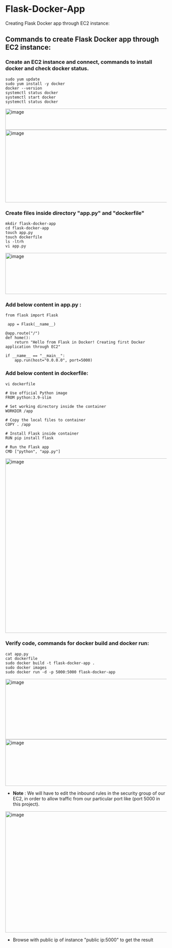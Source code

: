 # Flask-Docker-App
Creating Flask Docker app through EC2 instance:

## Commands to create Flask Docker app through EC2 instance:

### Create an EC2 instance and connect, commands to install docker and check docker status.
```
sudo yum update
sudo yum install -y docker
docker --version 
systemctl status docker
systemctl start docker
systemctl status docker
```
<img width="740" height="66" alt="image" src="https://github.com/user-attachments/assets/550f2502-aee7-49d5-a824-0866792819fb" />

<img width="910" height="226" alt="image" src="https://github.com/user-attachments/assets/6b840f60-13f1-48bf-bfc8-88562a75c08e" />

### Create files inside directory "app.py" and "dockerfile" 
```
mkdir flask-docker-app
cd flask-docker-app
touch app.py
touch dockerfile
ls -ltrh
vi app.py
```
<img width="651" height="128" alt="image" src="https://github.com/user-attachments/assets/d8880b25-952f-4853-a930-c2f3ae5f80f0" />
              
   
### Add below content in app.py :
```
from flask import Flask

 app = Flask(__name__)

@app.route("/")
def home():
    return "Hello from Flask in Docker! Creating first Docker application through EC2"

if __name__ == "__main__":
    app.run(host="0.0.0.0", port=5000)
```
   
### Add below content in dockerfile:
```
vi dockerfile
```
```
# Use official Python image
FROM python:3.9-slim

# Set working directory inside the container
WORKDIR /app

# Copy the local files to container
COPY . /app

# Install Flask inside container
RUN pip install flask

# Run the Flask app
CMD ["python", "app.py"]
```

<img width="926" height="543" alt="image" src="https://github.com/user-attachments/assets/14cfa017-022b-4621-adcc-31bd1de01d74" />

### Verify code, commands for docker build and docker run:

```
cat app.py
cat dockerfile
sudo docker build -t flask-docker-app .
sudo docker images
sudo docker run -d -p 5000:5000 flask-docker-app
```
<img width="984" height="188" alt="image" src="https://github.com/user-attachments/assets/3d098624-55a7-463f-9a95-15ae32f85de9" />

<img width="832" height="145" alt="image" src="https://github.com/user-attachments/assets/7443bc41-6823-4883-87f7-7fb54a9035d5" />


- **Note** : We will have to edit the inbound rules in the security group of our EC2, in order to allow traffic from our particular port like (port 5000 in this project).
<img width="1784" height="377" alt="image" src="https://github.com/user-attachments/assets/d077bd1b-d10e-4526-8f29-2ce4a0df584a" />




- Browse with public ip of instance "public ip:5000" to get the result


